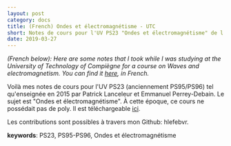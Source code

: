 ```yaml
---
layout: post
category: docs
title: (French) Ondes et électromagnétisme - UTC
short: Notes de cours pour l'UV PS23 "Ondes et électromagnétisme" de l'UTC (en 2015)
date: 2019-03-27
---
```


*(French below): Here are some notes that I took while I was studying at the University of Technology of Compiègne for a course on Waves and electromagnetism. You can find it [here](https://github.com/hlefebvr/ps23-course/raw/master/main.pdf), in French.*

Voilà mes notes de cours pour l'UV PS23 (anciennement PS95/PS96) tel qu'enseignée en 2015 par Patrick Lanceleur et Emmanuel Perrey-Debain. Le sujet est "Ondes et électromagnétisme". À cette époque, ce cours ne possédait pas de poly. Il est téléchargeable [ici](https://github.com/hlefebvr/ps23-course/raw/master/main.pdf). 

Les contributions sont possibles à travers mon Github: hlefebvr.

**keywords**: PS23, PS95-PS96, Ondes et électromagnétisme
